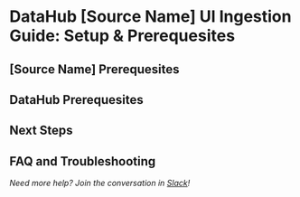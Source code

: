
# DataHub [Source Name] UI Ingestion Guide: Setup & Prerequesites

<!-- In order to configure ingestion from [Source], you'll first have to ensure some basic prequesites are met -->

## [Source Name] Prerequesites
<!-- This section should provide plain-language instructions on any permissions/configuration need to occur in the Source:

* What special permissions are required, if any? 
* Screenshots of [Source] UI
* Are there any API keys or passwords to be noted down, or authentication flows that need to be executed?
* Screenshots of [Source] UI
* Are there any Project, Client, or User ID's that need to be copied down?
* Screenshots of [Source] UI
* What sort of data needs to exist in the source so that we confirm the ingestion was successful in DataHub?
* Screenshots of [Source] UI
* Note down an asset from [Source] that we can later search for in DataHub to validate your ingestion

-->


## DataHub Prerequesites

<!-- This section should provide plain-language instructions on necessary DataHub configuration:

* What access levels/permissions are required within DataHub? 
* Screenshots of DataHub UI
* What special configuration is required, if any?
* Link to any special configuration guide.
-->

## Next Steps
<!-- Once you've confirmed all of the above in both [Source] and in DataHub, it's time to move on to configuring the actual ingestion source within the DataHub UI -->

## FAQ and Troubleshooting

<!-- This section should appear below the fold (collapsed dropdown), and should address next steps if the user is unable to complete a prerequesite due to permissions etc. 

OPTIONAL (For tricky cases): If you're struggling with configuration on the [Source] side, here are some helpful links published by the [Source] team:
* Links to relevant guides and docs if needed.

**Question in bold text**

Response in plain text

-->

*Need more help? Join the conversation in [Slack](http://slack.datahubproject.io)!*